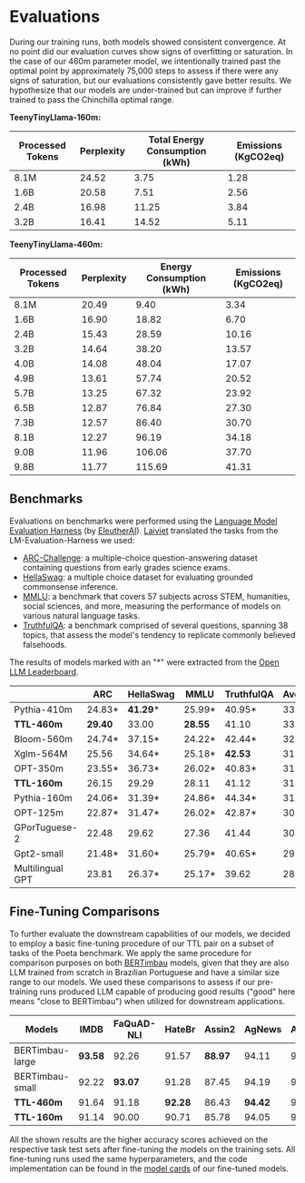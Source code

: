# Evaluations

During our training runs, both models showed consistent convergence. At no point did our evaluation curves show signs of overfitting or saturation. In the case of our 460m parameter model, we intentionally trained past the optimal point by approximately 75,000 steps to assess if there were any signs of saturation, but our evaluations consistently gave better results. We hypothesize that our models are under-trained but can improve if further trained to pass the Chinchilla optimal range.

**TeenyTinyLlama-160m:**

| Processed Tokens   | Perplexity | Total Energy Consumption (kWh) | Emissions (KgCO2eq) |
|--------------------|------------|--------------------------------|---------------------|
| 8.1M               | 24.52      | 3.75                           | 1.28                |
| 1.6B               | 20.58      | 7.51                           | 2.56                |
| 2.4B               | 16.98      | 11.25                          | 3.84                |
| 3.2B               | 16.41      | 14.52                          | 5.11                |

**TeenyTinyLlama-460m:**

| Processed Tokens | Perplexity | Energy Consumption (kWh)  | Emissions (KgCO2eq)  |
|------------------|------------|---------------------------|----------------------|
| 8.1M             | 20.49      | 9.40                      | 3.34                 |
| 1.6B             | 16.90      | 18.82                     | 6.70                 |
| 2.4B             | 15.43      | 28.59                     | 10.16                |
| 3.2B             | 14.64      | 38.20                     | 13.57                |
| 4.0B             | 14.08      | 48.04                     | 17.07                |
| 4.9B             | 13.61      | 57.74                     | 20.52                |
| 5.7B             | 13.25      | 67.32                     | 23.92                |
| 6.5B             | 12.87      | 76.84                     | 27.30                |
| 7.3B             | 12.57      | 86.40                     | 30.70                |
| 8.1B             | 12.27      | 96.19                     | 34.18                |
| 9.0B             | 11.96      | 106.06                    | 37.70                |
| 9.8B             | 11.77      | 115.69                    | 41.31                |

## Benchmarks

Evaluations on benchmarks were performed using the [Language Model Evaluation Harness](https://github.com/EleutherAI/lm-evaluation-harness) (by [EleutherAI](https://www.eleuther.ai/)). [Laiviet](https://github.com/laiviet/lm-evaluation-harness) translated the tasks from the LM-Evaluation-Harness we used:

- [ARC-Challenge](https://arxiv.org/abs/1803.05457v1): a multiple-choice question-answering dataset containing questions from early grades science exams.
- [HellaSwag](https://arxiv.org/abs/1905.07830): a multiple choice dataset for evaluating grounded commonsense inference.
- [MMLU](https://arxiv.org/abs/2009.03300): a benchmark that covers 57 subjects across STEM, humanities, social sciences, and more, measuring the performance of models on various natural language tasks.
- [TruthfulQA](https://arxiv.org/abs/2109.07958): a benchmark comprised of several questions, spanning 38 topics, that assess the model's tendency to replicate commonly believed falsehoods.

The results of models marked with an "*" were extracted from the [Open LLM Leaderboard](https://huggingface.co/spaces/HuggingFaceH4/open_llm_leaderboard).

|                  | **ARC**   | **HellaSwag** | **MMLU**  | **TruthfulQA** | **Average** |
|------------------|-----------|---------------|-----------|----------------|-------------|
| Pythia-410m      | 24.83*    | **41.29***    | 25.99*    | 40.95*         | 33.26       |
| **TTL-460m**     | **29.40** | 33.00         | **28.55** | 41.10          | 33.01       |
| Bloom-560m       | 24.74*    | 37.15*        | 24.22*    | 42.44*         | 32.13       |
| Xglm-564M        | 25.56     | 34.64*        | 25.18*    | **42.53**      | 31.97       |
| OPT-350m         | 23.55*    | 36.73*        | 26.02*    | 40.83*         | 31.78       |
| **TTL-160m**     | 26.15     | 29.29         | 28.11     | 41.12          | 31.16       |
| Pythia-160m      | 24.06*    | 31.39*        | 24.86*    | 44.34*         | 31.16       |
| OPT-125m         | 22.87*    | 31.47*        | 26.02*    | 42.87*         | 30.80       |
| GPorTuguese-2    | 22.48     | 29.62         | 27.36     | 41.44          | 30.22       |
| Gpt2-small       | 21.48*    | 31.60*        | 25.79*    | 40.65*         | 29.97       |
| Multilingual GPT | 23.81     | 26.37*        | 25.17*    | 39.62          | 28.73       |

## Fine-Tuning Comparisons

To further evaluate the downstream capabilities of our models, we decided to employ a basic fine-tuning procedure of our TTL pair on a subset of tasks of the Poeta benchmark. We apply the same procedure for comparison purposes on both [BERTimbau](https://huggingface.co/neuralmind/bert-base-portuguese-cased) models, given that they are also LLM trained from scratch in Brazilian Portuguese and have a similar size range to our models. We used these comparisons to assess if our pre-training runs produced LLM capable of producing good results ("good" here means "close to BERTimbau") when utilized for downstream applications.

| Models             | IMDB   | FaQuAD-NLI | HateBr | Assin2 | AgNews | Average |
|--------------------|--------|------------|--------|--------|--------|---------|
| BERTimbau-large    | **93.58** | 92.26 | 91.57 | **88.97** | 94.11 | 92.10   |
| BERTimbau-small    | 92.22  | **93.07** | 91.28 | 87.45  | 94.19 | 91.64   |
| **TTL-460m**       | 91.64  | 91.18      | **92.28** | 86.43  | **94.42** | 91.19 |
| **TTL-160m**       | 91.14  | 90.00      | 90.71  | 85.78  | 94.05 | 90.34   |

All the shown results are the higher accuracy scores achieved on the respective task test sets after fine-tuning the models on the training sets. All fine-tuning runs used the same hyperparameters, and the code implementation can be found in the [model cards](https://huggingface.co/nicholasKluge/TeenyTinyLlama-460m-HateBR) of our fine-tuned models.
